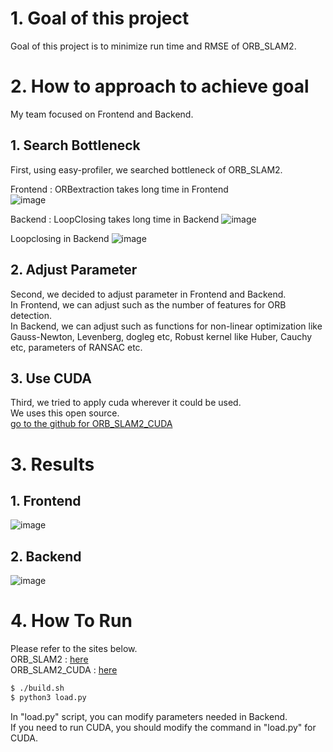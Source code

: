 # 1. Goal of this project
Goal of this project is to minimize run time and RMSE of ORB_SLAM2.  

# 2. How to approach to achieve goal
My team focused on Frontend and Backend.  
## 1. Search Bottleneck
First, using easy-profiler, we searched bottleneck of ORB_SLAM2.  

Frontend : ORBextraction takes long time in Frontend  
![image](https://user-images.githubusercontent.com/58837749/184827344-c4a10d40-ffa9-4f52-8550-afcec9b60168.png)

Backend : LoopClosing takes long time in Backend
![image](https://user-images.githubusercontent.com/58837749/184828095-c63585c7-9b32-4e4a-9db2-dac567d7052a.png)  

Loopclosing in Backend
![image](https://user-images.githubusercontent.com/58837749/184828124-e2cf3c8b-edea-4f9c-bc39-e3e28e5a9482.png)

## 2. Adjust Parameter
Second, we decided to adjust parameter in Frontend and Backend.  
In Frontend, we can adjust such as the number of features for ORB detection.  
In Backend, we can adjust such as functions for non-linear optimization like Gauss-Newton, Levenberg, dogleg etc, Robust kernel like Huber, Cauchy etc, parameters of RANSAC etc.

## 3. Use CUDA
Third, we tried to apply cuda wherever it could be used.  
We uses this open source.  
[go to the github for ORB_SLAM2_CUDA](https://github.com/hoangthien94/ORB_SLAM2_CUDA.git)

# 3. Results
## 1. Frontend
![image](https://user-images.githubusercontent.com/58837749/184836382-db34521a-26f8-48ec-82fe-e70821e3e94b.png)


## 2. Backend
![image](https://user-images.githubusercontent.com/58837749/184835526-0483081c-72a6-4bf2-adee-42eb6cc76d23.png)

# 4. How To Run
Please refer to the sites below.  
ORB_SLAM2 : [here](https://github.com/raulmur/ORB_SLAM2.git)  
ORB_SLAM2_CUDA : [here](https://github.com/hoangthien94/ORB_SLAM2_CUDA.git)  
```bash
$ ./build.sh
$ python3 load.py
```
In "load.py" script, you can modify parameters needed in Backend.  
If you need to run CUDA, you should modify the command in "load.py" for CUDA.
